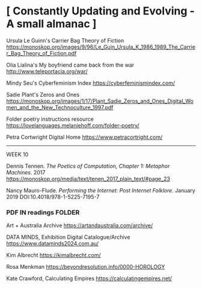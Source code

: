 # [ Constantly Updating and Evolving - A small almanac ]
Ursula Le Guinn's Carrier Bag Theory of Fiction
https://monoskop.org/images/9/96/Le_Guin_Ursula_K_1986_1989_The_Carrier_Bag_Theory_of_Fiction.pdf

Olia Lialina's My boyfriend came back from the war
http://www.teleportacia.org/war/

Mindy Seu's Cyberfeminism Index
https://cyberfeminismindex.com/

Sadie Plant's Zeros and Ones
https://monoskop.org/images/1/17/Plant_Sadie_Zeros_and_Ones_Digital_Women_and_the_New_Technoculture_1997.pdf

Folder poetry instructions resource
https://lovelanguages.melaniehoff.com/folder-poetry/

Petra Cortwright Digital Home
https://www.petracortright.com/

----------------------------------------------
WEEK 10

Dennis Tennen. _The Poetics of Computation, Chapter 1: Metaphor Machines_. 2017
https://monoskop.org/media/text/tenen_2017_plain_text/#page_23

Nancy Mauro-Flude. _Performing the Internet: Post Internet Folklore_. January 2019
DOI:10.4018/978-1-5225-7195-7

### PDF IN readings FOLDER

Art + Australia Archive
https://artandaustralia.com/archive/

DATA MINDS, Exhibition Digital Catalogue/Archive
https://www.dataminds2024.com.au/

Kim Albrecht
https://kimalbrecht.com/

Rosa Menkman
https://beyondresolution.info/0000-HOROLOGY

Kate Crawford, Calculating Empires
https://calculatingempires.net/
